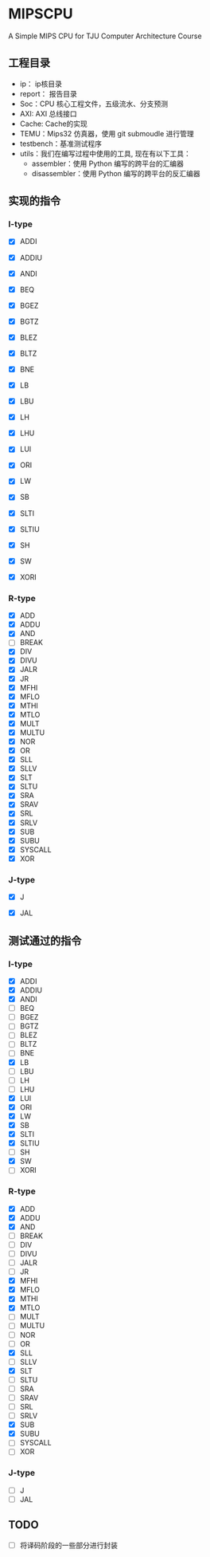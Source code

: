 # MIPSCPU
A Simple MIPS CPU for TJU Computer Architecture Course

## 工程目录
- ip： ip核目录
- report： 报告目录
- Soc：CPU 核心工程文件，五级流水、分支预测
- AXI: AXI 总线接口
- Cache: Cache的实现
- TEMU：Mips32 仿真器，使用 git submoudle 进行管理
- testbench：基准测试程序
- utils：我们在编写过程中使用的工具, 现在有以下工具：
  - assembler：使用 Python 编写的跨平台的汇编器
  - disassembler：使用 Python 编写的跨平台的反汇编器

## 实现的指令
### I-type
- [x] ADDI 
- [x] ADDIU
- [x] ANDI
- [x] BEQ
- [x] BGEZ
- [x] BGTZ
- [x] BLEZ
- [x] BLTZ
- [x] BNE
- [x] LB
- [x] LBU
- [x] LH
- [x] LHU
- [x] LUI
- [x] ORI 
- [x] LW
- [x] SB
- [x] SLTI
- [x] SLTIU
- [x] SH
- [x] SW  
- [x] XORI



### R-type
- [x] ADD
- [x] ADDU
- [x] AND
- [ ] BREAK
- [x] DIV
- [x] DIVU
- [x] JALR
- [x] JR
- [x] MFHI
- [x] MFLO
- [x] MTHI
- [x] MTLO 
- [x] MULT
- [x] MULTU
- [x] NOR
- [x] OR
- [x] SLL
- [x] SLLV
- [x] SLT
- [x] SLTU
- [x] SRA
- [x] SRAV
- [x] SRL
- [x] SRLV
- [x] SUB
- [x] SUBU
- [x] SYSCALL
- [x] XOR

### J-type
- [x] J
- [x] JAL






## 测试通过的指令
### I-type
- [x] ADDI 
- [x] ADDIU
- [x] ANDI
- [ ] BEQ
- [ ] BGEZ
- [ ] BGTZ
- [ ] BLEZ
- [ ] BLTZ
- [ ] BNE
- [x] LB
- [ ] LBU
- [ ] LH
- [ ] LHU
- [x] LUI
- [x] ORI 
- [x] LW
- [x] SB
- [x] SLTI
- [x] SLTIU
- [ ] SH
- [x] SW  
- [ ] XORI

### R-type
- [x] ADD
- [x] ADDU
- [x] AND
- [ ] BREAK
- [ ] DIV
- [ ] DIVU
- [ ] JALR
- [ ] JR
- [x] MFHI
- [x] MFLO
- [x] MTHI
- [x] MTLO 
- [ ] MULT
- [ ] MULTU
- [ ] NOR
- [ ] OR
- [x] SLL
- [ ] SLLV
- [x] SLT
- [ ] SLTU
- [ ] SRA
- [ ] SRAV
- [ ] SRL
- [ ] SRLV
- [x] SUB
- [x] SUBU
- [ ] SYSCALL
- [ ] XOR

### J-type
- [ ] J
- [ ] JAL

## TODO
- [ ] 将译码阶段的一些部分进行封装
